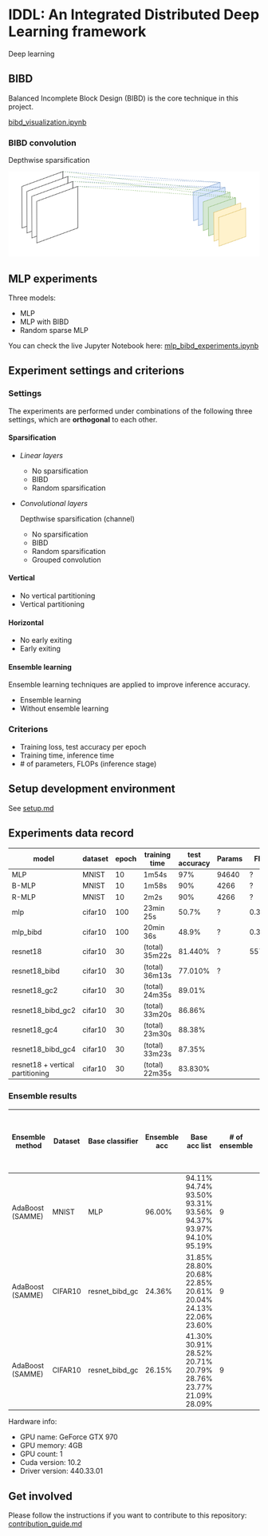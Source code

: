 # IDDL: An Integrated Distributed Deep Learning framework

Deep learning

## BIBD

Balanced Incomplete Block Design (BIBD) is the core technique in this project.

[bibd_visualization.ipynb](https://nbviewer.jupyter.org/github/DerekDick/iid2019-final-project/blob/master/bibd/bibd_visualization.ipynb)

### BIBD convolution

Depthwise sparsification

![BIBD convolution](./figure/bibd_convolution.png)

## MLP experiments

Three models:
- MLP
- MLP with BIBD
- Random sparse MLP

You can check the live Jupyter Notebook here: [mlp_bibd_experiments.ipynb](https://nbviewer.jupyter.org/github/DerekDick/iid2019-final-project/blob/master/mlp/mlp_bibd_experiments.ipynb)

## Experiment settings and criterions

### Settings

The experiments are performed under combinations of the following three settings, which are **orthogonal** to each other.

#### Sparsification

- _Linear layers_

    - No sparsification
    - BIBD
    - Random sparsification

- _Convolutional layers_

    Depthwise sparsification (channel)
    
    - No sparsification
    - BIBD
    - Random sparsification
    - Grouped convolution

#### Vertical

- No vertical partitioning
- Vertical partitioning

#### Horizontal

- No early exiting
- Early exiting

#### Ensemble learning

Ensemble learning techniques are applied to improve inference accuracy.

- Ensemble learning
- Without ensemble learning

### Criterions

- Training loss, test accuracy per epoch
- Training time, inference time
- \# of parameters, FLOPs (inference stage)

## Setup development environment

See [setup.md](./setup.md)

## Experiments data record

| model | dataset | epoch | training time | test accuracy | Params | FLOPs |
|---|---|---|---|---|---|---|
| MLP | MNIST | 10 | 1m54s | 97% | 94640 | ? |
| B-MLP | MNIST | 10 | 1m58s | 90% | 4266 | ? |
| R-MLP | MNIST | 10 | 2m2s | 90% | 4266 | ? |
| mlp | cifar10 | 100 | 23min 25s | 50.7% | ? | 0.31M |
| mlp_bibd | cifar10 | 100 | 20min 36s | 48.9% | ? | 0.30M |
| resnet18 | cifar10 | 30 | (total) 35m22s | 81.440% | ? | 557.89M |
| resnet18_bibd | cifar10 | 30 | (total) 36m13s | 77.010% | ? |
| resnet18_gc2 | cifar10 | 30 | (total) 24m35s | 89.01% | | |
| resnet18_bibd_gc2 | cifar10 | 30 | (total) 33m20s | 86.86% | | |
| resnet18_gc4 | cifar10 | 30 | (total) 23m30s | 88.38% | | |
| resnet18_bibd_gc4 | cifar10| 30 | (total) 33m23s | 87.35% | | |
| resnet18 + vertical partitioning | cifar10 | 30 | (total) 22m35s | 83.830% |  |  |

### Ensemble results

| Ensemble method | Dataset | Base classifier | Ensemble acc | Base acc list | # of ensemble | # of epoch <br> (for training single base classifier) |
|---|---|---|---|---|---|---|
| AdaBoost (SAMME) | MNIST | MLP | 96.00% | 94.11%<br>94.74%<br>93.50%<br>93.31%<br>93.56%<br>94.37%<br>93.97%<br>94.10%<br>95.19% | 9 | 1 |
| AdaBoost (SAMME) | CIFAR10 | resnet_bibd_gc | 24.36% | 31.85%<br>28.80%<br>20.68%<br>22.85%<br>20.61%<br>20.04%<br>24.13%<br>22.06%<br>23.60% | 9 | 1 |
| AdaBoost (SAMME) | CIFAR10 | resnet_bibd_gc | 26.15% | 41.30%<br>30.91%<br>28.52%<br>20.71%<br>20.79%<br>28.76%<br>23.77%<br>21.09%<br>28.09% | 9 | 3 |

Hardware info:
- GPU name: GeForce GTX 970
- GPU memory: 4GB
- GPU count: 1
- Cuda version: 10.2
- Driver version: 440.33.01

## Get involved

Please follow the instructions if you want to contribute to this repository: [contribution_guide.md](./contribution_guide.md)
